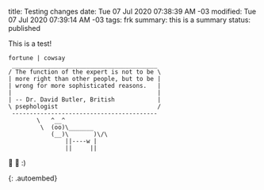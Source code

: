 title: Testing changes
date: Tue 07 Jul 2020 07:38:39 AM -03
modified: Tue 07 Jul 2020 07:39:14 AM -03
tags:  frk
summary: this is a summary
status: published

This is a test!

```
fortune | cowsay
 _________________________________________ 
/ The function of the expert is not to be \
| more right than other people, but to be |
| wrong for more sophisticated reasons.   |
|                                         |
| -- Dr. David Butler, British            |
\ psephologist                            /
 ----------------------------------------- 
        \   ^__^
         \  (oo)\_______
            (__)\       )\/\
                ||----w |
                ||     ||
```

:cake: :tophat: :)

[](https://en.wikipedia.org/wiki/Giuseppe_Martucci){: .autoembed}
